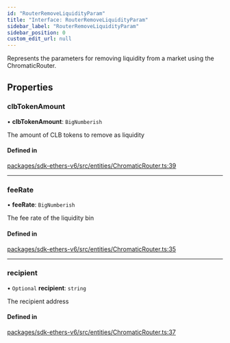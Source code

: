 ```yaml
---
id: "RouterRemoveLiquidityParam"
title: "Interface: RouterRemoveLiquidityParam"
sidebar_label: "RouterRemoveLiquidityParam"
sidebar_position: 0
custom_edit_url: null
---
```


Represents the parameters for removing liquidity from a market using the ChromaticRouter.

## Properties

### clbTokenAmount

• **clbTokenAmount**: `BigNumberish`

The amount of CLB tokens to remove as liquidity

#### Defined in

[packages/sdk-ethers-v6/src/entities/ChromaticRouter.ts:39](https://github.com/chromatic-protocol/sdk/blob/004fa43/packages/sdk-ethers-v6/src/entities/ChromaticRouter.ts#L39)

___

### feeRate

• **feeRate**: `BigNumberish`

The fee rate of the liquidity bin

#### Defined in

[packages/sdk-ethers-v6/src/entities/ChromaticRouter.ts:35](https://github.com/chromatic-protocol/sdk/blob/004fa43/packages/sdk-ethers-v6/src/entities/ChromaticRouter.ts#L35)

___

### recipient

• `Optional` **recipient**: `string`

The recipient address

#### Defined in

[packages/sdk-ethers-v6/src/entities/ChromaticRouter.ts:37](https://github.com/chromatic-protocol/sdk/blob/004fa43/packages/sdk-ethers-v6/src/entities/ChromaticRouter.ts#L37)

